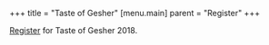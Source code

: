 +++
title = "Taste of Gesher"
[menu.main]
parent = "Register"
+++

[Register](https://jewishtoronto.com/cje/camp/weekender) for Taste of Gesher 2018.
